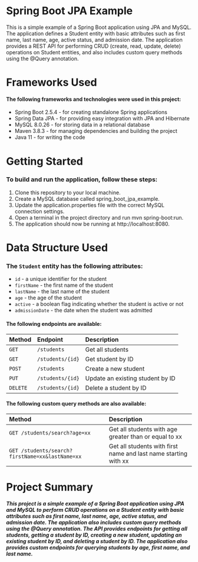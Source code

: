 # Spring Boot JPA Example
This is a simple example of a Spring Boot application using JPA and MySQL. The application defines a Student entity with basic attributes such as first name, last name, age, active status, and admission date. The application provides a REST API for performing CRUD (create, read, update, delete) operations on Student entities, and also includes custom query methods using the @Query annotation.

# Frameworks Used
#### The following frameworks and technologies were used in this project:

- Spring Boot 2.5.4 - for creating standalone Spring applications
- Spring Data JPA - for providing easy integration with JPA and Hibernate
- MySQL 8.0.26 - for storing data in a relational database
- Maven 3.8.3 - for managing dependencies and building the project
- Java 11 - for writing the code

# Getting Started
### To build and run the application, follow these steps:

1. Clone this repository to your local machine.
2. Create a MySQL database called spring_boot_jpa_example.
3. Update the application.properties file with the correct MySQL connection settings.
4. Open a terminal in the project directory and run mvn spring-boot:run.
5. The application should now be running at http://localhost:8080.

# Data Structure Used
### The `Student` entity has the following attributes:

- `id` - a unique identifier for the student
- `firstName` - the first name of the student
- `lastName` - the last name of the student
- `age` - the age of the student
- `active` - a boolean flag indicating whether the student is active or not
- `admissionDate` - the date when the student was admitted

#### The following endpoints are available:



| Method    | Endpoint      | Description  |
| :------ |   :---       | :-------- |
| `GET`        |  `/students`           | Get all students   |
| `GET`         | `/students/{id}`	         | Get student by ID   |
| `POST`        |  `/students`           | Create a new student   |
| `PUT`         | `/students/{id}`	         | Update an existing student by ID  |
| `DELETE`        |  `/students/{id}`         | 	Delete a student by ID   |


####  The following custom query methods are also available:

| Method    | Description      |
| :------ |   :---       | 
| `GET /students/search?age=xx`        |  Get all students with age greater than or equal to xx    |
| `GET /students/search?firstName=xx&lastName=xx`         | Get all students with first name and last name starting with xx|

# Project Summary
#####  This project is a simple example of a Spring Boot application using JPA and MySQL to perform CRUD operations on a Student entity with basic attributes such as first name, last name, age, active status, and admission date. The application also includes custom query methods using the @Query annotation. The API provides endpoints for getting all students, getting a student by ID, creating a new student, updating an existing student by ID, and deleting a student by ID. The application also provides custom endpoints for querying students by age, first name, and last name.
